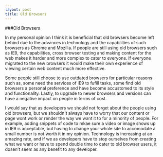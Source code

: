 ```yaml
---
layout: post
title: Old Browsers
---
```

###Old Browsers

In my personal opinion I think it is beneficial that old browsers become left behind due to the advances in technology and the capabilities of such browsers as Chrome and Mozilla.
If people are still using old browsers such as IE9, the capabilities, cross browser testing and making content for the web makes it harder and more complex to cater to everyone. If everyone migrated to the new browsers it would make their own experience of viewing certain web content much more effective.

Some people still choose to use outdated browsers for particular reasons such as, some need the services of IE9 to fufill tasks, some find old browsers a personal preference and have become accustomed to its style and functionality. Lastly, to upgrade to newer browsers and versions can have a negative impact on people in terms of cost.

I would say that as developers we should not forget about the people using old browsers, but we shouldn't always have to worry that our content or page wont work or render the way we want it to for a minority of people. For example, adding snippets of code to mkae sure a video or image shows up in IE9 is acceptable, but having to change your whole site to accomodate a small number is not worth it in my opinion. Technology is increasing at an amazing rate, and if we as developers have to stop ourselves from creating what we want or have to spend double time to cater to old browser users, it dosen't seem as any benefit to any developer.
